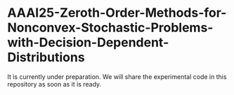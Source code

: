 # AAAI25-Zeroth-Order-Methods-for-Nonconvex-Stochastic-Problems-with-Decision-Dependent-Distributions

It is currently under preparation. We will share the experimental code in this repository as soon as it is ready.
